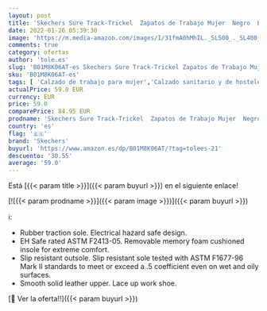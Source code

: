 ```yaml
---
layout: post
title: 'Skechers Sure Track-Trickel  Zapatos de Trabajo Mujer  Negro  BLK Black Leather   39 EU'
date: 2022-01-26 05:39:30
image: 'https://m.media-amazon.com/images/I/31fmA0hMhIL._SL500_._SL400_.jpg'
comments: true
category: ofertas
author: 'tole.es'
slug: 'B01M8K06AT-es Skechers Sure Track-Trickel Zapatos de Trabajo Mujer Negro...'
sku: 'B01M8K06AT-es'
tags: [ 'Calzado de trabajo para mujer','Calzado sanitario y de hostelería para mujer','Zapatos','Zapatos para mujer','Zapatos sanitarios y de hostelería para mujer','Zapatos y complementos','skechers','zapatos', ]
actualPrice: 59.0 EUR
currency: EUR
price: 59.0
comparePrice: 84.95 EUR
prodname: 'Skechers Sure Track-Trickel  Zapatos de Trabajo Mujer  Negro  BLK Black Leather   39 EU'
country: 'es'
flag: '🇪🇸'
brand: 'Skechers'
buyurl: 'https://www.amazon.es/dp/B01M8K06AT/?tag=tolees-21'
descuento: '30.55'
average: '59.0'
---
```


Está [{{< param title >}}]({{< param buyurl >}}) en el siguiente enlace!

[![{{< param prodname >}}]({{< param image >}})]({{< param buyurl >}})

ℹ️:

- Rubber traction sole. Electrical hazard safe design.
- EH Safe rated ASTM F2413-05. Removable memory foam cushioned insole for extreme comfort.
- Slip resistant outsole. Slip resistant sole tested with ASTM F1677-96 Mark II standards to meet or exceed a .5 coefficient even on wet and oily surfaces.
- Smooth solid leather upper. Lace up work shoe.

[🛒 Ver la oferta!!]({{< param buyurl >}})
